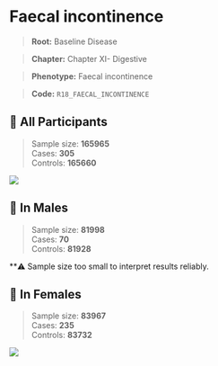 # Faecal incontinence

> **Root:** Baseline Disease  

> **Chapter:** Chapter XI- Digestive  

> **Phenotype:** Faecal incontinence  

> **Code:** `R18_FAECAL_INCONTINENCE`

## 🧪 All Participants  
> Sample size: **165965**  
> Cases: **305**  
> Controls: **165660**
<img src="/Disease/Figures/ALL/Baseline/R18_FAECAL_INCONTINENCE.png"/>
<CsvTable src="/Disease_Data/ALL/Baseline/LG_R18_FAECAL_INCONTINENCE.csv" label="🔍 View full results" />

## 👨 In Males  
> Sample size: **81998**  
> Cases: **70**  
> Controls: **81928**

**⚠️ Sample size too small to interpret results reliably.

## 👩 In Females  
> Sample size: **83967**  
> Cases: **235**  
> Controls: **83732**
<img src="/Disease/Figures/Female/Baseline/R18_FAECAL_INCONTINENCE.png"/>
<CsvTable src="/Disease_Data/Female/Baseline/LG_R18_FAECAL_INCONTINENCE.csv" label="🔍 View full results" />
